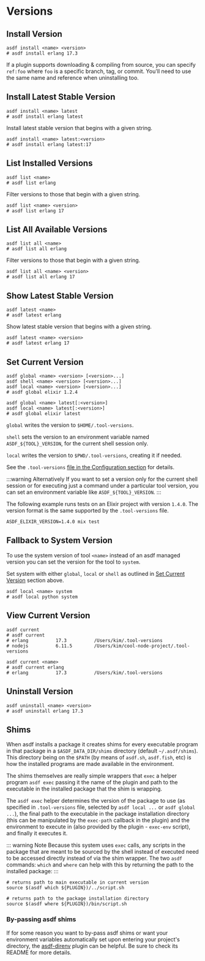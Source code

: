 # Versions

## Install Version

```shell
asdf install <name> <version>
# asdf install erlang 17.3
```

If a plugin supports downloading & compiling from source, you can specify `ref:foo` where `foo` is a specific branch, tag, or commit. You'll need to use the same name and reference when uninstalling too.

## Install Latest Stable Version

```shell
asdf install <name> latest
# asdf install erlang latest
```

Install latest stable version that begins with a given string.

```shell
asdf install <name> latest:<version>
# asdf install erlang latest:17
```

## List Installed Versions

```shell
asdf list <name>
# asdf list erlang
```

Filter versions to those that begin with a given string.

```shell
asdf list <name> <version>
# asdf list erlang 17
```

## List All Available Versions

```shell
asdf list all <name>
# asdf list all erlang
```

Filter versions to those that begin with a given string.

```shell
asdf list all <name> <version>
# asdf list all erlang 17
```

## Show Latest Stable Version

```shell
asdf latest <name>
# asdf latest erlang
```

Show latest stable version that begins with a given string.

```shell
asdf latest <name> <version>
# asdf latest erlang 17
```

## Set Current Version

```shell
asdf global <name> <version> [<version>...]
asdf shell <name> <version> [<version>...]
asdf local <name> <version> [<version>...]
# asdf global elixir 1.2.4

asdf global <name> latest[:<version>]
asdf local <name> latest[:<version>]
# asdf global elixir latest
```

`global` writes the version to `$HOME/.tool-versions`.

`shell` sets the version to an environment variable named `ASDF_${TOOL}_VERSION`, for the current shell session only.

`local` writes the version to `$PWD/.tool-versions`, creating it if needed.

See the `.tool-versions` [file in the Configuration section](/manage/configuration.md) for details.

:::warning Alternatively
If you want to set a version only for the current shell session
or for executing just a command under a particular tool version, you
can set an environment variable like `ASDF_${TOOL}_VERSION`.
:::

The following example runs tests on an Elixir project with version `1.4.0`.
The version format is the same supported by the `.tool-versions` file.

```shell
ASDF_ELIXIR_VERSION=1.4.0 mix test
```

## Fallback to System Version

To use the system version of tool `<name>` instead of an asdf managed version you can set the version for the tool to `system`.

Set system with either `global`, `local` or `shell` as outlined in [Set Current Version](#set-current-version) section above.

```shell
asdf local <name> system
# asdf local python system
```

## View Current Version

```shell
asdf current
# asdf current
# erlang          17.3          /Users/kim/.tool-versions
# nodejs          6.11.5        /Users/kim/cool-node-project/.tool-versions

asdf current <name>
# asdf current erlang
# erlang          17.3          /Users/kim/.tool-versions
```

## Uninstall Version

```shell
asdf uninstall <name> <version>
# asdf uninstall erlang 17.3
```

## Shims

When asdf installs a package it creates shims for every executable program in that package in a `$ASDF_DATA_DIR/shims` directory (default `~/.asdf/shims`). This directory being on the `$PATH` (by means of `asdf.sh`, `asdf.fish`, etc) is how the installed programs are made available in the environment.

The shims themselves are really simple wrappers that `exec` a helper program `asdf exec` passing it the name of the plugin and path to the executable in the installed package that the shim is wrapping.

The `asdf exec` helper determines the version of the package to use (as specified in `.tool-versions` file, selected by `asdf local ...` or `asdf global ...`), the final path to the executable in the package installation directory (this can be manipulated by the `exec-path` callback in the plugin) and the environment to execute in (also provided by the plugin - `exec-env` script), and finally it executes it.

::: warning Note
Because this system uses `exec` calls, any scripts in the package that are meant to be sourced by the shell instead of executed need to be accessed directly instead of via the shim wrapper. The two `asdf` commands: `which` and `where` can help with this by returning the path to the installed package:
:::

```shell
# returns path to main executable in current version
source $(asdf which ${PLUGIN})/../script.sh

# returns path to the package installation directory
source $(asdf where ${PLUGIN})/bin/script.sh
```

### By-passing asdf shims

If for some reason you want to by-pass asdf shims or want your environment variables automatically set upon entering your project's directory, the [asdf-direnv](https://github.com/asdf-community/asdf-direnv) plugin can be helpful. Be sure to check its README for more details.

